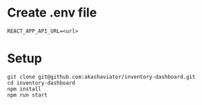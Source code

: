 # Create .env file
```
REACT_APP_API_URL=<url>
```
# Setup
```
git clone git@github.com:akashaviator/inventory-dashboard.git
cd inventory-dashboard
npm install
npm run start
```
